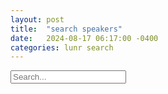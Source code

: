 ```yaml
---
layout: post
title:  "search speakers"
date:   2024-08-17 06:17:00 -0400
categories: lunr search
---
```


<input type="text" id="speakers-search-input" placeholder="Search...">
  <ul id="speakers-search-results"></ul>
